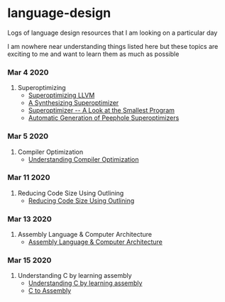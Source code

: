 # language-design
Logs of language design resources that I am looking on a particular day

I am nowhere near understanding things listed here but these topics are exciting to me and want to learn them as much as possible

### Mar 4 2020
1. Superoptimizing
    - [Superoptimizing LLVM](https://www.youtube.com/watch?v=Ux0YnVEaI6A)
    - [A Synthesizing Superoptimizer](https://arxiv.org/pdf/1711.04422.pdf)
    - [Superoptimizer -- A Look at the Smallest Program](https://courses.cs.washington.edu/courses/cse501/15sp/papers/massalin.pdf)
    - [Automatic Generation of Peephole Superoptimizers](https://theory.stanford.edu/~aiken/publications/papers/asplos06.pdf)

### Mar 5 2020
1. Compiler Optimization
    - [Understanding Compiler Optimization](https://www.youtube.com/watch?v=FnGCDLhaxKU)
    
### Mar 11 2020
1. Reducing Code Size Using Outlining
    - [Reducing Code Size Using Outlining](https://www.youtube.com/watch?v=yorld-WSOeU)

### Mar 13 2020
1. Assembly Language & Computer Architecture
    - [Assembly Language & Computer Architecture](https://www.youtube.com/watch?v=L1ung0wil9Y)
    
### Mar 15 2020
1. Understanding C by learning assembly 
    - [Understanding C by learning assembly](https://www.recurse.com/blog/7-understanding-c-by-learning-assembly)
    - [C to Assembly](https://www.youtube.com/watch?v=wt7a5BOztuM)
